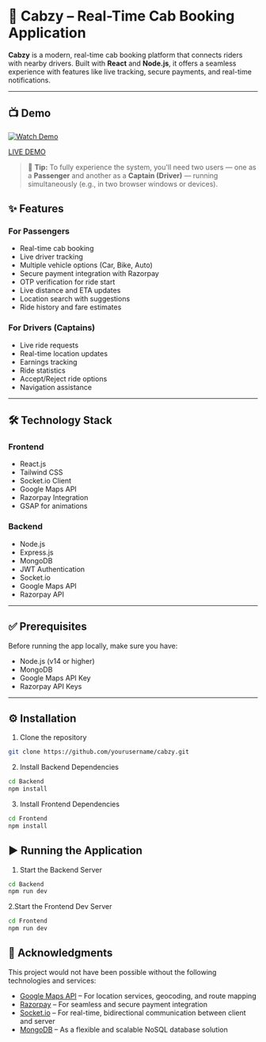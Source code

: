 # 🚖 Cabzy – Real-Time Cab Booking Application

**Cabzy** is a modern, real-time cab booking platform that connects riders with nearby drivers. Built with **React** and **Node.js**, it offers a seamless experience with features like live tracking, secure payments, and real-time notifications.

---

## 📺 Demo

[![Watch Demo](https://img.youtube.com/vi/x3yDUGanyvM/hqdefault.jpg)](https://youtu.be/x3yDUGanyvM)

[LIVE DEMO](https://cabzy-s4qx.vercel.app/)

> 📝 **Tip:** To fully experience the system, you'll need two users — one as a **Passenger** and another as a **Captain (Driver)** — running simultaneously (e.g., in two browser windows or devices).


## ✨ Features

### For Passengers
- Real-time cab booking
- Live driver tracking
- Multiple vehicle options (Car, Bike, Auto)
- Secure payment integration with Razorpay
- OTP verification for ride start
- Live distance and ETA updates
- Location search with suggestions
- Ride history and fare estimates

### For Drivers (Captains)
- Live ride requests
- Real-time location updates
- Earnings tracking
- Ride statistics
- Accept/Reject ride options
- Navigation assistance

---

## 🛠️ Technology Stack

### Frontend
- React.js  
- Tailwind CSS  
- Socket.io Client  
- Google Maps API  
- Razorpay Integration  
- GSAP for animations  

### Backend
- Node.js  
- Express.js  
- MongoDB  
- JWT Authentication  
- Socket.io  
- Google Maps API  
- Razorpay API  

---

## ✅ Prerequisites

Before running the app locally, make sure you have:

- Node.js (v14 or higher)  
- MongoDB  
- Google Maps API Key  
- Razorpay API Keys  

---

## ⚙️ Installation

1. Clone the repository
```bash
git clone https://github.com/yourusername/cabzy.git
```

2. Install Backend Dependencies
```bash
cd Backend
npm install
```

3. Install Frontend Dependencies
```bash
cd Frontend
npm install
```

## ▶️ Running the Application

1. Start the Backend Server
```bash
cd Backend
npm run dev
```

2.Start the Frontend Dev Server
```bash
cd Frontend
npm run dev
```

## 🙏 Acknowledgments

This project would not have been possible without the following technologies and services:

- [Google Maps API](https://developers.google.com/maps) – For location services, geocoding, and route mapping  
- [Razorpay](https://razorpay.com) – For seamless and secure payment integration  
- [Socket.io](https://socket.io) – For real-time, bidirectional communication between client and server  
- [MongoDB](https://www.mongodb.com) – As a flexible and scalable NoSQL database solution  




